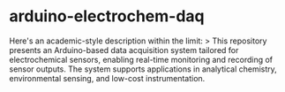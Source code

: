 # arduino-electrochem-daq
Here's an academic-style description within the limit:  > This repository presents an Arduino-based data acquisition system tailored for electrochemical sensors, enabling real-time monitoring and recording of sensor outputs. The system supports applications in analytical chemistry, environmental sensing, and low-cost instrumentation.
